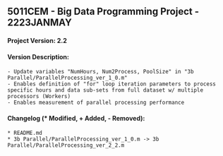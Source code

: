 <h2>
  5011CEM - Big Data Programming Project - 2223JANMAY
</h2>
<h4>Project Version: 2.2</h4>
<h4>Version Description: </h4>

```
- Update variables "NumHours, Num2Process, PoolSize" in "3b Parallel/ParallelProcessing_ver_1_0.m"
- Enables definition of "for" loop iteration parameters to process specific hours and data sub-sets from full dataset w/ multiple processors (Workers)
- Enables measurement of parallel processing performance
```
<h4>Changelog (* Modified, + Added, - Removed): </h4>

```
* README.md
* 3b Parallel/ParallelProcessing_ver_1_0.m -> 3b Parallel/ParallelProcessing_ver_2_2.m
```